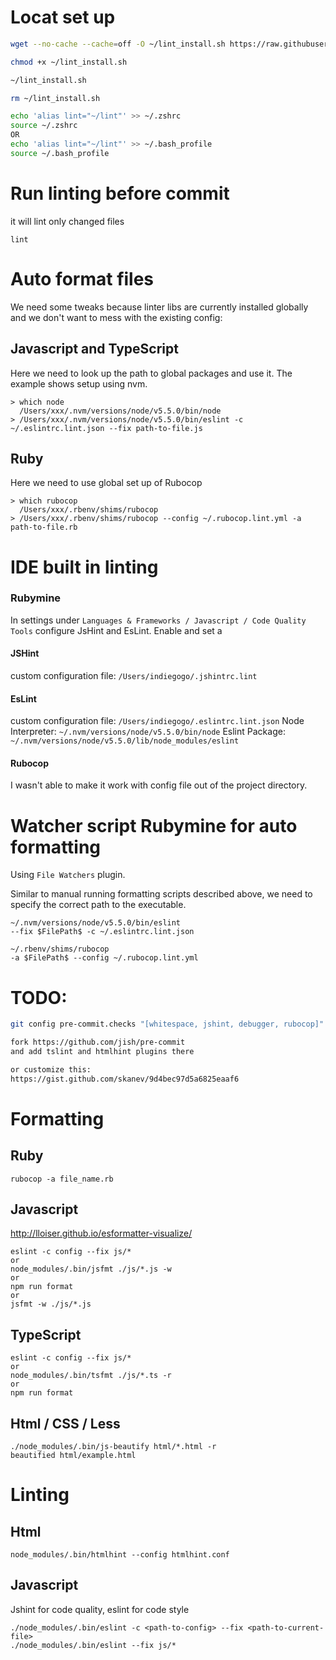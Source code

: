 # Locat set up
```sh
wget --no-cache --cache=off -O ~/lint_install.sh https://raw.githubusercontent.com/vovanmix/linters-formatters-analyzers/master/install.sh

chmod +x ~/lint_install.sh

~/lint_install.sh

rm ~/lint_install.sh

echo 'alias lint="~/lint"' >> ~/.zshrc
source ~/.zshrc
OR
echo 'alias lint="~/lint"' >> ~/.bash_profile
source ~/.bash_profile
```

# Run linting before commit
it will lint only changed files
```
lint
```

# Auto format files
We need some tweaks because linter libs are currently installed globally and we don't want to mess with the existing config:
## Javascript and TypeScript
Here we need to look up the path to global packages and use it. The example shows setup using nvm.
```
> which node
  /Users/xxx/.nvm/versions/node/v5.5.0/bin/node
> /Users/xxx/.nvm/versions/node/v5.5.0/bin/eslint -c ~/.eslintrc.lint.json --fix path-to-file.js
```
## Ruby
Here we need to use global set up of Rubocop
```
> which rubocop
  /Users/xxx/.rbenv/shims/rubocop
> /Users/xxx/.rbenv/shims/rubocop --config ~/.rubocop.lint.yml -a path-to-file.rb
```

# IDE built in linting
### Rubymine
In settings under `Languages & Frameworks / Javascript / Code Quality Tools` configure JsHint and EsLint. Enable and set a
#### JSHint
custom configuration file: `/Users/indiegogo/.jshintrc.lint`
#### EsLint
custom configuration file: `/Users/indiegogo/.eslintrc.lint.json`
Node Interpreter: `~/.nvm/versions/node/v5.5.0/bin/node`
Eslint Package: `~/.nvm/versions/node/v5.5.0/lib/node_modules/eslint`
#### Rubocop
I wasn't able to make it work with config file out of the project directory.

# Watcher script Rubymine for auto formatting
Using `File Watchers` plugin.

Similar to manual running formatting scripts described above, we need to specify the correct path to the executable.
```
~/.nvm/versions/node/v5.5.0/bin/eslint
--fix $FilePath$ -c ~/.eslintrc.lint.json

~/.rbenv/shims/rubocop
-a $FilePath$ --config ~/.rubocop.lint.yml
```

# TODO:
```sh
git config pre-commit.checks "[whitespace, jshint, debugger, rubocop]"

fork https://github.com/jish/pre-commit
and add tslint and htmlhint plugins there

or customize this:
https://gist.github.com/skanev/9d4bec97d5a6825eaaf6

```

# Formatting
## Ruby
```
rubocop -a file_name.rb
```

## Javascript
http://lloiser.github.io/esformatter-visualize/
```
eslint -c config --fix js/*
or
node_modules/.bin/jsfmt ./js/*.js -w
or
npm run format
or
jsfmt -w ./js/*.js
```

## TypeScript
```
eslint -c config --fix js/*
or
node_modules/.bin/tsfmt ./js/*.ts -r
or
npm run format
```

## Html / CSS / Less
```
./node_modules/.bin/js-beautify html/*.html -r
beautified html/example.html
```

# Linting
## Html
```
node_modules/.bin/htmlhint --config htmlhint.conf
```
## Javascript
Jshint for code quality, eslint for code style
```
./node_modules/.bin/eslint -c <path-to-config> --fix <path-to-current-file>
./node_modules/.bin/eslint --fix js/*
```
